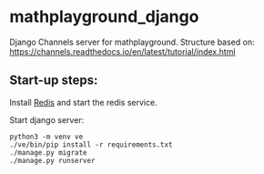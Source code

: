 # mathplayground_django
Django Channels server for mathplayground. Structure based on: https://channels.readthedocs.io/en/latest/tutorial/index.html

## Start-up steps:
Install [Redis](https://redis.io/) and start the redis service.

Start django server:
```
python3 -m venv ve
./ve/bin/pip install -r requirements.txt
./manage.py migrate
./manage.py runserver
```
